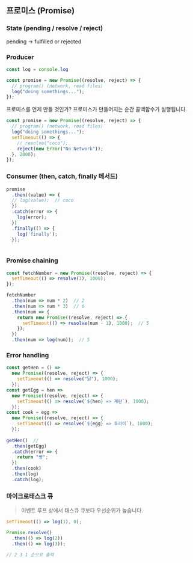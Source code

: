 ## 프로미스 (Promise)

### State (pending / resolve / reject)
pending -> fulfilled or rejected

### Producer

```javascript
const log = console.log

const promise = new Promise((resolve, reject) => {
  // program() (network, read files)
  log("doing somethings...");
});
```

프로미스를 언제 만들 것인가?
프로미스가 만들어지는 순간 콜백함수가 실행됩니다.

```javascript
const promise = new Promise((resolve, reject) => {
  // program() (network, read files)
  log("doing somethings...");
  setTimeout(() => {
    // resolve("coco");
    reject(new Error("No Network"));
  }, 2000);
});
```

### Consumer (then, catch, finally 메서드)

```javascript
promise
  .then((value) => {
  // log(value);  // coco
  })
  .catch(error => {
    log(error);
  })
  .finally(() => {
    log('finally');
  });
  
```

### Promise chaining

```javascript
const fetchNumber = new Promise((resolve, reject) => {
  setTimeout(() => resolve(1), 1000);
});

fetchNumber
  .then(num => num * 2)  // 2
  .then(num => num * 3)  // 6
  .then(num => {
    return new Promise((resolve, reject) => {
      setTimeout(() => resolve(num - 1), 1000);  // 5
    });
  })
  .then(num => log(num));  // 5

```

### Error handling

```javascript
const getHen = () =>
  new Promise((resolve, reject) => {
    setTimeout(() => resolve("닭"), 1000);
  });
const getEgg = hen =>
  new Promise((resolve, reject) => {
    setTimeout(() => resolve(`${hen} => 계란`), 1000);
  });
const cook = egg =>
  new Promise((resolve, reject) => {
    setTimeout(() => resolve(`${egg} => 후라이`), 1000);
  });
  
getHen()  //
  .then(getEgg)
  .catch(error => {
    return "빵";
  })
  .then(cook)
  .then(log)
  .catch(log);
```

### 마이크로태스크 큐

> 이벤트 루프 상에서 태스큐 큐보다 우선순위가 높습니다.

```javascript
setTimeout(() => log(1), 0);

Promise.resolve()
  .then(() => log(2))
  .then(() => log(3));
  
// 2 3 1 순으로 출력
```
